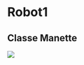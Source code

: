 # Robot1

## Classe Manette

[![](https://mermaid.ink/img/pako:eNqFkU1vgzAMhv9K5BPVGILynet63WVIO0xcUnC7aJCgEKQyxH9fAq02dRJ1DrbfPLYTeYJK1ggUqob1_YGzs2JtKYixRSGvTKDWGEyraO1ZyaPUhJI363_1pyvr7G7KnzvWNKjeUfXOgSusNJeC1LfIJVxo0sme22xHjlI2yMR9eTEop9CKizO5rCXjJmuJLdB8FQWqF9nw3nkELG9_BP2busHd_2RF59WVwh5woUXVMl6bDS0bKEF_YoslUBPWTH2VUIrZcGzQshhFBVSrAV0YupppvC4U6Ik1vVE7JoBOcAG6zxNvn2ZZnidhFPhhErswAg2ixEvTPMzjOIr8LIuj2YVvKU0L34uXBh9LZqfMP4dbsGM?type=png)](https://mermaid.live/edit#pako:eNqFkU1vgzAMhv9K5BPVGILynet63WVIO0xcUnC7aJCgEKQyxH9fAq02dRJ1DrbfPLYTeYJK1ggUqob1_YGzs2JtKYixRSGvTKDWGEyraO1ZyaPUhJI363_1pyvr7G7KnzvWNKjeUfXOgSusNJeC1LfIJVxo0sme22xHjlI2yMR9eTEop9CKizO5rCXjJmuJLdB8FQWqF9nw3nkELG9_BP2busHd_2RF59WVwh5woUXVMl6bDS0bKEF_YoslUBPWTH2VUIrZcGzQshhFBVSrAV0YupppvC4U6Ik1vVE7JoBOcAG6zxNvn2ZZnidhFPhhErswAg2ixEvTPMzjOIr8LIuj2YVvKU0L34uXBh9LZqfMP4dbsGM)